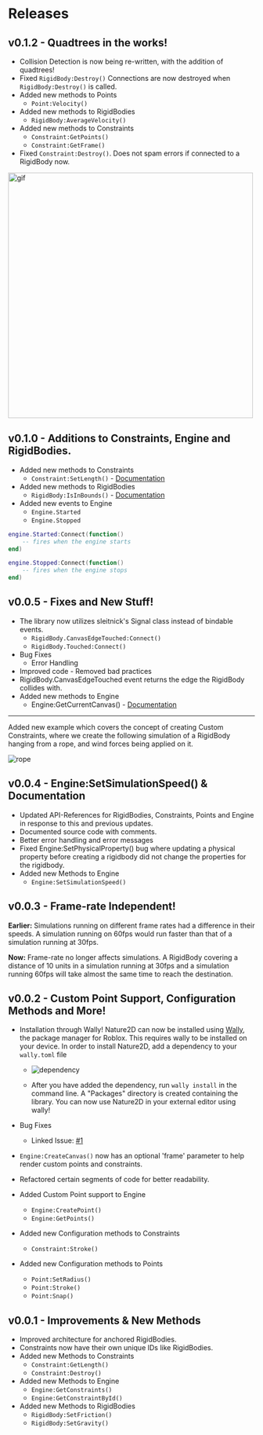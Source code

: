 # Releases

## v0.1.2 - Quadtrees in the works!

* Collision Detection is now being re-written, with the addition of quadtrees! 
* Fixed `RigidBody:Destroy()` Connections are now destroyed when `RigidBody:Destroy()` is called.
* Added new methods to Points
  * `Point:Velocity()`
* Added new methods to RigidBodies
  * `RigidBody:AverageVelocity()`
* Added new methods to Constraints
  * `Constraint:GetPoints()`
  * `Constraint:GetFrame()`
* Fixed `Constraint:Destroy()`. Does not spam errors if connected to a RigidBody now.

<img src="https://user-images.githubusercontent.com/74130881/138874154-ea20396e-9a19-4d41-9925-3c3a008f4911.gif" alt="gif" width="500px" />
  

## v0.1.0 - Additions to Constraints, Engine and RigidBodies.

* Added new methods to Constraints
  * `Constraint:SetLength()` - [Documentation](https://github.com/jaipack17/Nature2D/tree/master/docs/api/constraint#constraintsetlength)
* Added new methods to RigidBodies
  * `RigidBody:IsInBounds()` - [Documentation](https://github.com/jaipack17/Nature2D/tree/master/docs/api/rigidbody#rigidbodyisinbounds)
* Added new events to Engine
  * `Engine.Started`
  * `Engine.Stopped`
```lua
engine.Started:Connect(function()
    -- fires when the engine starts
end)

engine.Stopped:Connect(function()
    -- fires when the engine stops
end)
```

## v0.0.5 - Fixes and New Stuff!

* The library now utilizes sleitnick's Signal class instead of bindable events.
  * `RigidBody.CanvasEdgeTouched:Connect()`
  * `RigidBody.Touched:Connect()`
* Bug Fixes
  * Error Handling
* Improved code - Removed bad practices 
* RigidBody.CanvasEdgeTouched event returns the edge the RigidBody collides with.
* Added new methods to Engine
  * Engine:GetCurrentCanvas() - [Documentation](https://github.com/jaipack17/Nature2D/blob/master/docs/api/engine/README.md#enginegetcurrentcanvas)
  
<hr/>

Added new example which covers the concept of creating Custom Constraints, where we create the following simulation of a RigidBody hanging from a rope, and wind forces being applied on it.

![rope](https://user-images.githubusercontent.com/74130881/138543851-c4871e17-f51e-4b5b-9d11-0fc63a32de02.gif)

## v0.0.4 - Engine:SetSimulationSpeed() & Documentation

* Updated API-References for RigidBodies, Constraints, Points and Engine in response to this and previous updates.
* Documented source code with comments.
* Better error handling and error messages
* Fixed Engine:SetPhysicalProperty() bug where updating a physical property before creating a rigidbody did not change the properties for the rigidbody.
* Added new Methods to Engine
   * `Engine:SetSimulationSpeed()`

## v0.0.3 - Frame-rate Independent!

**Earlier:** Simulations running on different frame rates had a difference in their speeds. A simulation running on 60fps would run faster than that of a simulation running at 30fps.

**Now:** Frame-rate no longer affects simulations. A RigidBody covering a distance of 10 units in a simulation running at 30fps and a simulation running 60fps will take almost the same time to reach the destination. 

## v0.0.2 - Custom Point Support, Configuration Methods and More!

* Installation through Wally! Nature2D can now be installed using [Wally](https://github.com/UpliftGames/wally), the package manager for Roblox. This requires wally to be installed on your device. In order to install Nature2D, add a dependency to your `wally.toml` file
   * ![dependency](https://doy2mn9upadnk.cloudfront.net/uploads/default/original/4X/3/4/8/348c3d6c9436a92cf44160b9e8aee5b2a5933193.png)

   * After you have added the dependency, run `wally install` in the command line. A "Packages" directory is created containing the library. You can now use Nature2D in your external editor using wally!

* Bug Fixes 
  * Linked Issue: [#1](https://github.com/jaipack17/Nature2D/issues/1)  
* `Engine:CreateCanvas()` now has an optional 'frame' parameter to help render custom points and constraints.
* Refactored certain segments of code for better readability. 
* Added Custom Point support to Engine
  * `Engine:CreatePoint()`
  * `Engine:GetPoints()` 
* Added new Configuration methods to Constraints
   * `Constraint:Stroke()` 
* Added new Configuration methods to Points
   * `Point:SetRadius()`
   * `Point:Stroke()`
   * `Point:Snap()`

## v0.0.1 - Improvements & New Methods

* Improved architecture for anchored RigidBodies.
* Constraints now have their own unique IDs like RigidBodies.
* Added new Methods to Constraints
   * `Constraint:GetLength()` 
   * `Constraint:Destroy()`
* Added new Methods to Engine
   * `Engine:GetConstraints()`
   * `Engine:GetConstraintById()`
* Added new Methods to RigidBodies
   * `RigidBody:SetFriction()`
   * `RigidBody:SetGravity()`
